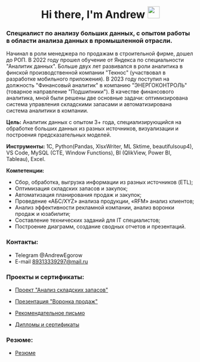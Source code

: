 <h1 align="center">Hi there, I'm Andrew
<img src="https://github.com/blackcater/blackcater/raw/main/images/Hi.gif" height="32"/></h1>

### Специалист по анализу больших данных, с опытом работы в области анализа данных в промышленной отрасли.

Начинал в роли менеджера по продажам в строительной фирме, дошел до РОП.
В 2022 году прошел обучение от Яндекса по специальности "Аналитик данных". Больше двух
лет развивался в роли аналитика в финской производственной компании "Текнос" (участвовал
в разработке мобильного приложения).
В 2023 году поступил на должность "Финансовый аналитик" в компанию "ЭНЕРГОКОНТРОЛЬ"
(товарное направление "Подшипники"). В качестве финансового аналитика, мной были
решены две основные задачи: оптимизирована система управления складскими запасами и
автоматизирована система аналитики в компании.

**Цель:**
Аналитик данных с опытом 3+ года, специализирующийся на обработке больших данных из разных источников, визуализации и построения предсказательных моделей.

**Инструменты:**
1С, Python(Pandas, XlsxWriter, ML Sktime, beautifulsoup4), VS Сode, MySQL (CTE, Window Functions), BI (QlikView, Power BI, Tableau), Excel.

**Компетенции:**
- Сбор, обработка, выгрузка информации из разных источников (ETL);
- Оптимизация складских запасов и закупок;
- Автоматизация планирования продаж и закупок;
- Проведение «АБС/XYZ» анализа продукции, «RFM» анализ клиентов;
- Анализ эффективности рекламной компании, анализ воронки продаж и юзабилити;
- Составление технических заданий для IT специалистов;
- Построение диаграмм, создание сводных отчетов и презентаций.

### Контакты:

- Telegram @AndrewEgorow
- E-mail   89313339297@mail.ru

### Проекты и сертификаты:

- [Проект "Анализ складских запасов"](https://github.com/aegorovspb/energy_control/tree/main)

- [Презентация "Воронка продаж"](https://github.com/aegorovspb/yandex_data_analyst_projects_eng/tree/main/08_aab_test_presentation)

- [Рекомендательное письмо](https://github.com/aegorovspb/energy_control/blob/main/letter_of_recommendation.pdf)

- [Дипломы и сертификаты](https://github.com/aegorovspb/energy_control/tree/main/certificates)

### Резюме:

- [Резюме](https://github.com/aegorovspb/energy_control/blob/main/AndrewEgorov.pdf)








